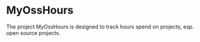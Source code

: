 # MyOssHours
The project MyOssHours is designed to track hours spend on projects, esp. open source projects.
